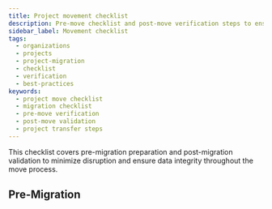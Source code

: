 ```yaml
---
title: Project movement checklist
description: Pre-move checklist and post-move verification steps to ensure successful project migration between organizations.
sidebar_label: Movement checklist
tags:
  - organizations
  - projects
  - project-migration
  - checklist
  - verification
  - best-practices
keywords:
  - project move checklist
  - migration checklist
  - pre-move verification
  - post-move validation
  - project transfer steps
---
```


This checklist covers pre-migration preparation and post-migration validation to minimize disruption and ensure data integrity throughout the move process.

## Pre-Migration 